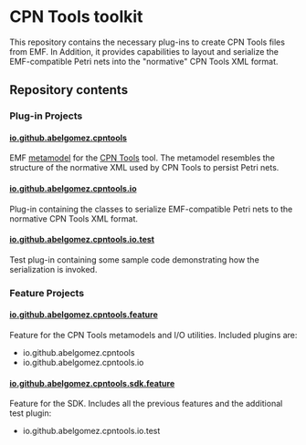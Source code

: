 # CPN Tools toolkit

This repository contains the necessary plug-ins to create CPN Tools files from EMF. In Addition, it provides capabilities to layout and serialize the EMF-compatible Petri nets into the "normative" CPN Tools XML format.

## Repository contents

### Plug-in Projects

#### [io.github.abelgomez.cpntools](plugins/io.github.abelgomez.cpntools/README.md)

EMF [metamodel](plugins/io.github.abelgomez.cpntools/model/cpntools.pdf) for the [CPN Tools](http://cpntools.org/) tool. The metamodel resembles the structure of the normative XML used by CPN Tools to persist Petri nets.

#### [io.github.abelgomez.cpntools.io](plugins/io.github.abelgomez.cpntools.io)

Plug-in containing the classes to serialize EMF-compatible Petri nets to the normative CPN Tools XML format.

#### [io.github.abelgomez.cpntools.io.test](plugins/io.github.abelgomez.cpntools.io.test)

Test plug-in containing some sample code demonstrating how the serialization is invoked.

### Feature Projects

#### [io.github.abelgomez.cpntools.feature](features/io.github.abelgomez.cpntools.feature)

Feature for the CPN Tools metamodels and I/O utilities. Included plugins are:

* io.github.abelgomez.cpntools
* io.github.abelgomez.cpntools.io

#### [io.github.abelgomez.cpntools.sdk.feature](features/io.github.abelgomez.cpntools.sdk.feature)

Feature for the SDK. Includes all the previous features and the additional test plugin:

* io.github.abelgomez.cpntools.io.test

